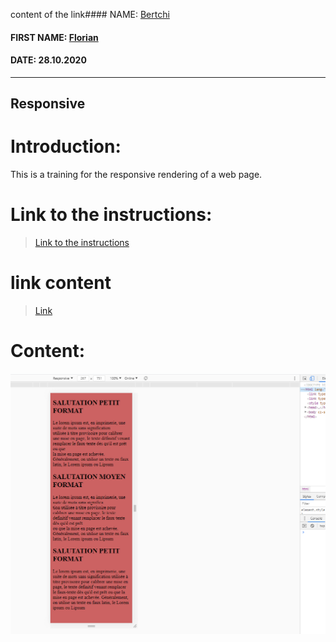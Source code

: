 content of the link#### NAME: [Bertchi](https://github.com/Bruxellesflorian)
#### FIRST NAME: [Florian](https://github.com/Bruxellesflorian)
#### DATE: 28.10.2020
---
## Responsive 
# Introduction: 
This is a training for the responsive rendering of a web page.

# Link to the instructions:
> [Link to the instructions](https://github.com/becodeorg/bxl-hopper-1-25/tree/master/The%20Field/3.HTML%2BCSS/2.responsive)
# link content
> [Link](https://bruxellesflorian.github.io/Responsive/)
# Content:

![preview](preview0.PNG)



